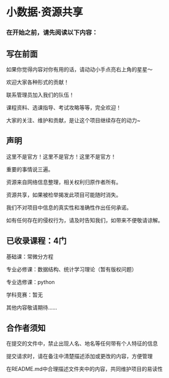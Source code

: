 # 小数据·资源共享

### 在开始之前，请先阅读以下内容：

## 写在前面

如果你觉得内容对你有用的话，请动动小手点亮右上角的星星～

欢迎大家各种形式的贡献！

联系管理员加入我们的队伍！

课程资料、选课指导、考试攻略等等，完全欢迎！

大家的关注、维护和贡献，是让这个项目继续存在的动力~

## 声明

这里不是官方！这里不是官方！这里不是官方！

重要的事情说三遍。

资源来自网络信息整理，相关权利归原作者所有。

资源共享，如果被检举揭发此项目可能随时消失。

我们不对项目中信息的真实性和准确性作出任何承诺。

如有任何存在的侵权行为，请及时告知我们，如带来不便敬请谅解。


## 已收录课程：4门

基础课：常微分方程

专业必修课：数据结构、统计学习理论（暂有版权问题）

专业选修课：python

学科竞赛：暂无

其他内容敬请期待……

## 合作者须知

在提交的文件中，禁止出现人名、地名等任何带有个人特征的信息

提交请求时，请在备注中清楚描述添加或更改的内容，方便管理

在README.md中合理描述文件夹中的内容，共同维护项目的易读性

